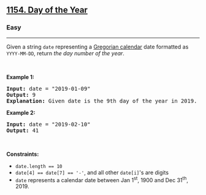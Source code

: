 <h2><a href="https://leetcode.com/problems/day-of-the-year/">1154. Day of the Year</a></h2><h3>Easy</h3><hr><div><p>Given a string <code>date</code> representing a <a href="https://en.wikipedia.org/wiki/Gregorian_calendar" target="_blank">Gregorian calendar</a> date formatted as <code>YYYY-MM-DD</code>, return <em>the day number of the year</em>.</p>

<p>&nbsp;</p>
<p><strong>Example 1:</strong></p>

<pre><strong>Input:</strong> date = "2019-01-09"
<strong>Output:</strong> 9
<strong>Explanation:</strong> Given date is the 9th day of the year in 2019.
</pre>

<p><strong>Example 2:</strong></p>

<pre><strong>Input:</strong> date = "2019-02-10"
<strong>Output:</strong> 41
</pre>

<p>&nbsp;</p>
<p><strong>Constraints:</strong></p>

<ul>
	<li><code>date.length == 10</code></li>
	<li><code>date[4] == date[7] == '-'</code>, and all other <code>date[i]</code>'s are digits</li>
	<li><code>date</code> represents a calendar date between Jan 1<sup>st</sup>, 1900 and Dec 31<sup>th</sup>, 2019.</li>
</ul>
</div>